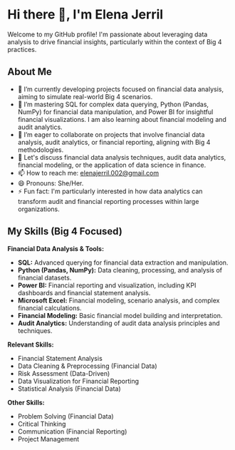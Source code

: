 # Hi there 👋, I'm Elena Jerril

Welcome to my GitHub profile! I'm passionate about leveraging data analysis to drive financial insights, particularly within the context of Big 4 practices.

## About Me

-   🔭 I’m currently developing projects focused on financial data analysis, aiming to simulate real-world Big 4 scenarios.
-   🌱 I’m mastering SQL for complex data querying, Python (Pandas, NumPy) for financial data manipulation, and Power BI for insightful financial visualizations. I am also learning about financial modeling and audit analytics.
-   👯 I’m eager to collaborate on projects that involve financial data analysis, audit analytics, or financial reporting, aligning with Big 4 methodologies.
-   💬 Let's discuss financial data analysis techniques, audit data analytics, financial modeling, or the application of data science in finance.
-   📫 How to reach me: elenajerril.002@gmail.com
-   😄 Pronouns: She/Her.
-   ⚡ Fun fact: I'm particularly interested in how data analytics can transform audit and financial reporting processes within large organizations.

## My Skills (Big 4 Focused)

**Financial Data Analysis & Tools:**

-   **SQL:** Advanced querying for financial data extraction and manipulation.
-   **Python (Pandas, NumPy):** Data cleaning, processing, and analysis of financial datasets.
-   **Power BI:** Financial reporting and visualization, including KPI dashboards and financial statement analysis.
-   **Microsoft Excel:** Financial modeling, scenario analysis, and complex financial calculations.
-   **Financial Modeling:** Basic financial model building and interpretation.
-   **Audit Analytics:** Understanding of audit data analysis principles and techniques.

**Relevant Skills:**

-   Financial Statement Analysis
-   Data Cleaning & Preprocessing (Financial Data)
-   Risk Assessment (Data-Driven)
-   Data Visualization for Financial Reporting
-   Statistical Analysis (Financial Data)

**Other Skills:**

-   Problem Solving (Financial Data)
-   Critical Thinking
-   Communication (Financial Reporting)
-   Project Management
